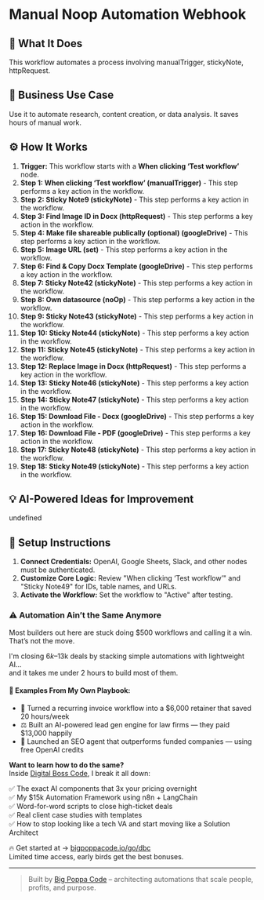 # Manual Noop Automation Webhook

## 🚀 What It Does
This workflow automates a process involving manualTrigger, stickyNote, httpRequest.

## 💼 Business Use Case
Use it to automate research, content creation, or data analysis. It saves hours of manual work.

## ⚙️ How It Works
1.  **Trigger:** This workflow starts with a **When clicking ‘Test workflow’** node.
2. **Step 1: When clicking ‘Test workflow’ (manualTrigger)** - This step performs a key action in the workflow.
3. **Step 2: Sticky Note9 (stickyNote)** - This step performs a key action in the workflow.
4. **Step 3: Find Image ID in Docx (httpRequest)** - This step performs a key action in the workflow.
5. **Step 4: Make file shareable publically (optional) (googleDrive)** - This step performs a key action in the workflow.
6. **Step 5: Image URL (set)** - This step performs a key action in the workflow.
7. **Step 6: Find & Copy Docx Template (googleDrive)** - This step performs a key action in the workflow.
8. **Step 7: Sticky Note42 (stickyNote)** - This step performs a key action in the workflow.
9. **Step 8: Own datasource (noOp)** - This step performs a key action in the workflow.
10. **Step 9: Sticky Note43 (stickyNote)** - This step performs a key action in the workflow.
11. **Step 10: Sticky Note44 (stickyNote)** - This step performs a key action in the workflow.
12. **Step 11: Sticky Note45 (stickyNote)** - This step performs a key action in the workflow.
13. **Step 12: Replace Image in Docx (httpRequest)** - This step performs a key action in the workflow.
14. **Step 13: Sticky Note46 (stickyNote)** - This step performs a key action in the workflow.
15. **Step 14: Sticky Note47 (stickyNote)** - This step performs a key action in the workflow.
16. **Step 15: Download File - Docx (googleDrive)** - This step performs a key action in the workflow.
17. **Step 16: Download File - PDF (googleDrive)** - This step performs a key action in the workflow.
18. **Step 17: Sticky Note48 (stickyNote)** - This step performs a key action in the workflow.
19. **Step 18: Sticky Note49 (stickyNote)** - This step performs a key action in the workflow.

## 💡 AI-Powered Ideas for Improvement
undefined

## 🔧 Setup Instructions
1. **Connect Credentials:** OpenAI, Google Sheets, Slack, and other nodes must be authenticated.
2. **Customize Core Logic:** Review "When clicking ‘Test workflow’" and "Sticky Note49" for IDs, table names, and URLs.
3. **Activate the Workflow:** Set the workflow to "Active" after testing.

### ⚠️ Automation Ain’t the Same Anymore

Most builders out here are stuck doing $500 workflows and calling it a win.  
That’s not the move.  

I'm closing $6k–$13k deals by stacking simple automations with lightweight AI...  
and it takes me under 2 hours to build most of them.

#### 🧠 Examples From My Own Playbook:
- 🔁 Turned a recurring invoice workflow into a $6,000 retainer that saved 20 hours/week  
- ⚖️ Built an AI-powered lead gen engine for law firms — they paid $13,000 happily  
- 🚀 Launched an SEO agent that outperforms funded companies — using free OpenAI credits  

**Want to learn how to do the same?**  
Inside [Digital Boss Code](https://bigpoppacode.io/go/dbc), I break it all down:

✅ The exact AI components that 3x your pricing overnight  
✅ My $15k Automation Framework using n8n + LangChain  
✅ Word-for-word scripts to close high-ticket deals  
✅ Real client case studies with templates  
✅ How to stop looking like a tech VA and start moving like a Solution Architect  

🔥 Get started at → [bigpoppacode.io/go/dbc](https://bigpoppacode.io/go/dbc)  
Limited time access, early birds get the best bonuses.

---
> Built by [Big Poppa Code](https://bigpoppacode.io) – architecting automations that scale people, profits, and purpose.
